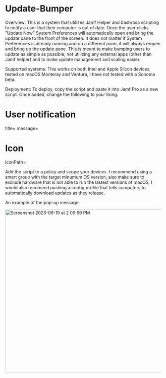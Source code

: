 # Update-Bumper

Overview:
This is a system that utilizes Jamf Helper and bash/osa scripting to notify a user that their computer is out of date. Once the user clicks "Update Now" System Preferences will automatically open and bring the update pane to the front of the screen.
It does not matter if System Preferences is already running and on a different pane, it will always reopen and bring up the update pane. This is meant to make bumping users to update as simple as possible, not utilizing any external apps (other than Jamf helper) and to make update management and scaling easier. 

Supported systems:
This works on both Intel and Apple Silcon devices, tested on macOS Monteray and Ventura, I have not tested with a Sonoma beta.


Deployment:
To deploy, copy the script and paste it into Jamf Pro as a new script.
Once added, change the following to your liking:

# User notification
title=
message=
# Icon
iconPath=

Add the script to a policy and scope your devices. I recommend using a smart group with the target minumum OS version, also make sure to exclude hardware that is not able to run the lastest versions of macOS.
I would also recomend pushing a config profile that tells computers to automatically download updates as they release.

An example of the pop-up message:

<img width="526" alt="Screenshot 2023-09-19 at 2 09 59 PM" src="https://github.com/TheMacGamer92/Update-Bumper/assets/145491705/3aa691a6-9923-4072-8725-b1628896642c">
